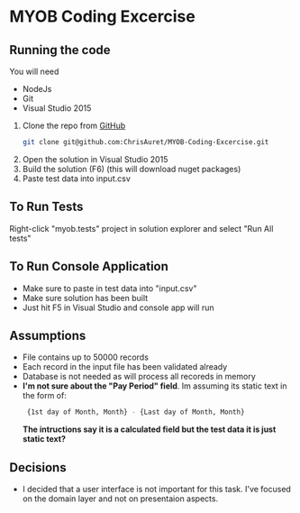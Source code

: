 # MYOB Coding Excercise

## Running the code

You will need
- NodeJs
- Git
- Visual Studio 2015

1. Clone the repo from [GitHub](https://github.com/ChrisAuret/MYOB-Coding-Excercise)
    ```sh
    git clone git@github.com:ChrisAuret/MYOB-Coding-Excercise.git
    ```
2. Open the solution in Visual Studio 2015
2. Build the solution (F6) (this will download nuget packages)
3. Paste test data into input.csv

## To Run Tests

Right-click "myob.tests" project in solution explorer and select "Run All tests"

## To Run Console Application
-   Make sure to paste in test data into "input.csv"
-   Make sure solution has been built
-   Just hit F5 in Visual Studio and console app will run

## Assumptions
- File contains up to 50000 records
- Each record in the input file has been validated already
- Database is not needed as will process all recoreds in memory
- **I'm not sure about the "Pay Period" field**. Im assuming its static text in the form of:
   ```sh
    {1st day of Month, Month} - {Last day of Month, Month}
    ```
    **The intructions say it is a calculated field but the test data it is just static text?**
## Decisions
- I decided that a user interface is not important for this task. I've focused on the domain layer and not on presentaion aspects.
